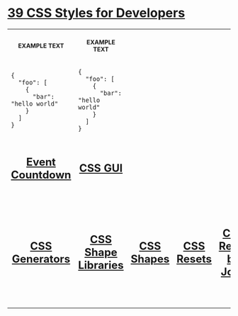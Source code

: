 <h1 id="title"><a href="https://www.frontendplanet.com/useful-css-tools/" target="_blank" rel="noopener">39 CSS Styles for Developers</a></h1>

<table>
<tr>
<th align="center">
<img width="441" height="1">
<p> 
<small>
EXAMPLE TEXT
</small>
</p>
</th>
<th align="center">
<img width="441" height="1">
<p> 
<small>
EXAMPLE TEXT
</small>
</p>
</th>
</tr>
<tr>
<td>
<!-- REMOVE THE BACKSLASHES -->

```jsonc
{
  "foo": [
    {
      "bar": "hello world"
    }
  ]
}
```
  
</td>
<td>
<!-- REMOVE THE BACKSLASHES -->

```jsonc
{
  "foo": [
    {
      "bar": "hello world"
    }
  ]
}
```
  
</td>
</tr>
<tr>
<td align="center">

## <a href="https://chrisburnell.com/event-countdown/" target="_blank" rel="noopener">Event Countdown</a>

</td>
<td align="center">

## <a href="https://cssgui.com/" target="_blank" rel="noopener">CSS GUI</a>

</td>
<tr>
<td align="center">

## <a href="https://css-generators.com/polygon-shape/" target="_blank" rel="noopener">CSS Generators</a>

</td>
<td align="center">

## <a href="https://css-generators.com/ribbon-shapes/" target="_blank" rel="noopener">CSS Shape Libraries</a>

</td>

<td align="center">

## <a href="https://getcssscan.com/css-shapes" target="_blank" rel="noopener">CSS Shapes</a>

</td>
<td align="center">

## <a href="https://piccalil.li/blog/a-more-modern-css-reset/" target="_blank" rel="noopener">CSS Resets</a>

</td>
<td align="center">

## <a href="https://www.joshwcomeau.com/css/custom-css-reset/" target="_blank" rel="noopener">CSS Reset by Josh</a>

</td>
<td align="center">

## <a href="https://easyeasings.mauri.app/" target="_blank" rel="noopener">CSS Easing Generator, I</a>

</td>
<td align="center">

## <a href="https://epiceasing.com/?curve=0.470%2C0.000%2C0.745%2C0.715&language=css" target="_blank" rel="noopener">CSS Easing Generator, II</a>

</td>
<td align="center">

## <a href="https://alvarotrigo.com/shadow-gradients/" target="_blank" rel="noopener">CSS Box Shadow Generator, I</a>

</td>
<td align="center">

## <a href="https://boxshadows.xyz/" target="_blank" rel="noopener">CSS Box Shadow Generator, II</a>

</td>
<td align="center">

## <a href="https://flexbox.tech/" target="_blank" rel="noopener">CSS Flexbox Generator, I</a>

</td>
<td align="center">

## <a href="https://www.flexer.dev/" target="_blank" rel="noopener">CSS Flexbox Generator, II</a>

</td>
<td align="center">

## <a href="https://gridle.dev/" target="_blank" rel="noopener">CSS Grid Generator, I</a>

</td>
<td align="center">

## <a href="https://cssgrid-generator.netlify.app/" target="_blank" rel="noopener">CSS Grid Generator, II</a>

</td>
<td align="center">

## <a href="https://playground.eddydezuraud.com/craft/radius-master/" target="_blank" rel="noopener">CSS Border Radius Generator, I</a>

</td>
<td align="center">

## <a href="https://9elements.github.io/fancy-border-radius/" target="_blank" rel="noopener">CSS Border Radius Generator, II</a>

</td>
<td align="center">

## <a href="" target="_blank" rel="noopener">CSS Bor=der Generator, I</a>
https://wavier.art/

</td>
<td align="center">

## <a href="https://css-generators.com/custom-borders/" target="_blank" rel="noopener">CSS Border Generator, II</a>

</td>
<td align="center">

## <a href="https://open-props.style/" target="_blank" rel="noopener">Open Props (A whole lot of CSS stuff)</a>

</td>
<td align="center">

## <a href="https://www.metallicss.com/" target="_blank" rel="noopener">Metallic CSS</a>

</td>
<td align="center">

## <a href="https://scrollbar.app/" target="_blank" rel="noopener">CSS Scrollbar</a>

</td>
<td align="center">

## <a href="https://edent.gitlab.io/paper-prototype-css/" target="_blank" rel="noopener">Paper Prototypoe CSS</a>

</td>
<td align="center">

## <a href="https://lightningcss.dev/" target="_blank" rel="noopener">Lightening CSS</a>
An extremely fast CSS parser, transformer, bundler, and minifier.

</td>
<td align="center">

## <a href="https://chr15m.github.io/DoodleCSS/" target="_blank" rel="noopener">Doodle CSS</a>

</td>
<td align="center">

## <a href="https://github.com/brandonmcconnell/typed.css" target="_blank" rel="noopener">CSS Text Typing Animation</a>

</td>
<td align="center">

## <a href="https://codeadrian.github.io/clay.css/" target="_blank" rel="noopener">CSS Clay</a>

</td>
<td align="center">

## <a href="https://www.frontendplanet.com/best-icon-libraries/" target="_blank" rel="noopener">Icon Libraries</a>

</td>
<td align="center">

## <a href="" target="_blank" rel="noopener">Chrome Extensions for Developers</a>
https://www.frontendplanet.com/top-chrome-extensions-for-frontend-developers/
</td>
</tr>
</table>
